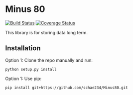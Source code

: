 # Minus 80
[![Build Status](https://travis-ci.org/LinkageIO/Minus80.svg?branch=master)](https://travis-ci.org/LinkageIO/Minus80)
[![Coverage Status](https://coveralls.io/repos/github/LinkageIO/Minus80/badge.svg?branch=master)](https://coveralls.io/github/LinkageIO/Minus80?branch=master)

This library is for storing data long term. 



## Installation

Option 1: Clone the repo manually and run:
```
python setup.py install
```
Option 1: Use pip:
```
pip install git+https://github.com/schae234/Minus80.git
```
